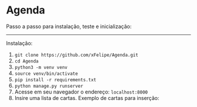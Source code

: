 # Agenda

Passo a passo para instalação, teste e inicialização:
___

Instalação:
1. `git clone https://github.com/xFelipe/Agenda.git`
2. `cd Agenda`
3. `python3 -m venv venv`
4. `source venv/bin/activate`
5. `pip install -r requirements.txt`
6. `python manage.py runserver`
7. Acesse em seu navegador o endereço: `localhost:8000`
8. Insire uma lista de cartas.
Exemplo de cartas para inserção:
